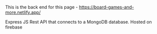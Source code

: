This is the back end for this page - https://board-games-and-more.netlify.app/

Express JS Rest API that connects to a MongoDB database.  Hosted on firebase

